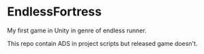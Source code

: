 # EndlessFortress
My first game in Unity in genre of endless runner.

This repo contain ADS in project scripts but released game doesn't.
